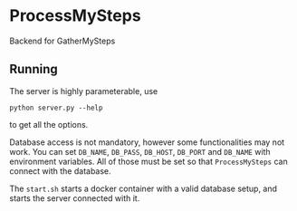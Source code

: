 # ProcessMySteps
Backend for GatherMySteps

## Running

The server is highly parameterable, use

``` python server.py --help ```

to get all the options.

Database access is not mandatory, however some functionalities may not work.
You can set ``` DB_NAME ```, ```DB_PASS```, ```DB_HOST```, ```DB_PORT``` and ```DB_NAME``` with environment variables. All of those must be set so that ```ProcessMySteps``` can connect with the database.

The ```start.sh``` starts a docker container with a valid database setup, and starts the server connected with it.
